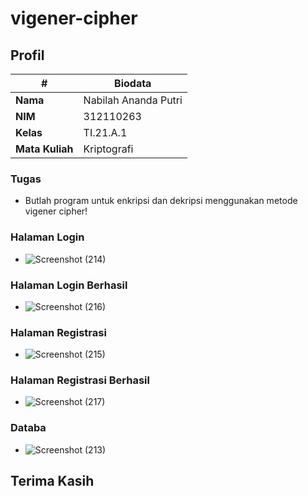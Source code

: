 # vigener-cipher

## Profil
| #               | Biodata                 |
| --------------- | ----------------------- |
| **Nama**        | Nabilah Ananda Putri    |
| **NIM**         | 312110263               |
| **Kelas**       | TI.21.A.1               |
| **Mata Kuliah** | Kriptografi             |

### Tugas
- Butlah program untuk enkripsi dan dekripsi menggunakan metode vigener cipher!

### Halaman Login
- ![Screenshot (214)](https://github.com/nabilahap/vigener-cipher/assets/92380488/0b46c911-13b0-4399-8f07-86a6b02f25f8)

### Halaman Login Berhasil
- ![Screenshot (216)](https://github.com/nabilahap/vigener-cipher/assets/92380488/a13f719f-b428-4e91-bff3-17e63e70c71d)

### Halaman Registrasi
- ![Screenshot (215)](https://github.com/nabilahap/vigener-cipher/assets/92380488/3f4ca897-49d1-4026-b34d-3020068740ec)

### Halaman Registrasi Berhasil
- ![Screenshot (217)](https://github.com/nabilahap/vigener-cipher/assets/92380488/37cee017-7cae-47f9-ab7a-cd35dfd2e3ef)

### Databa
- ![Screenshot (213)](https://github.com/nabilahap/vigener-cipher/assets/92380488/0e4d0823-79a6-4119-a521-92c66fef5db1)


## Terima Kasih
